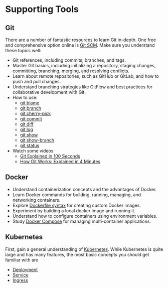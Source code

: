 # Supporting Tools

## Git
There are a number of fantastic resources to learn Git in-depth.  One free and comprehensive option online
is [Git SCM](https://git-scm.com/docs).  Make sure you understand these topics well:

- Git references, including commits, branches, and tags.
- Master Git basics, including initializing a repository, staging changes, committing, branching, merging, and resolving conflicts.
- Learn about remote repositories, such as GitHub or GitLab, and how to push and pull changes.
- Understand branching strategies like GitFlow and best practices for collaborative development with Git.
- How to use:
  - [git blame](https://git-scm.com/docs/git-blame)
  - [git branch](https://git-scm.com/docs/git-branch)
  - [git cherry-pick](https://git-scm.com/docs/git-cherry-pick)
  - [git commit](https://git-scm.com/docs/git-commit)
  - [git diff](https://git-scm.com/docs/git-diff)
  - [git log](https://git-scm.com/docs/git-log)
  - [git show](https://git-scm.com/docs/git-show)
  - [git show-branch](https://git-scm.com/docs/git-show-branch)
  - [git status](https://git-scm.com/docs/git-status)
- Watch some videos
  - [Git Explained in 100 Seconds](https://www.youtube.com/watch?v=hwP7WQkmECE)
  - [How Git Works: Explained in 4 Minutes](https://www.youtube.com/watch?v=e9lnsKot_SQ)

## Docker
- Understand containerization concepts and the advantages of Docker.
- Learn Docker commands for building, running, managing, and networking containers.
- Explore [Dockerfile syntax](https://docs.docker.com/reference/dockerfile/) for creating custom Docker images.
- Experiment by building a local docker image and running it.
- Understand how to configure containers using environment variables.
- Study [Docker Compose](https://docs.docker.com/compose/) for managing multi-container applications.

## Kubernetes
First, gain a general understanding of [Kubernetes](https://kubernetes.io/docs/concepts/overview).
While Kubernetes is quite large and has many features, the most basic concepts you should get familiar
with are
- [Deployment](https://kubernetes.io/docs/concepts/workloads/controllers/deployment/)
- [Service](https://kubernetes.io/docs/concepts/services-networking/service/)
- [Ingress](https://kubernetes.io/docs/concepts/services-networking/ingress/)
